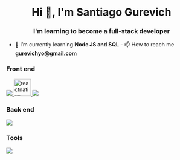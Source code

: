 <h1 align="center">Hi 👋, I'm Santiago Gurevich</h1>
<h3 align="center">I'm learning to become a full-stack developer</h3>

- 🌱 I’m currently learning **Node JS and SQL** - 📫 How to reach me
**gurevichyo@gmail.com**


<p align="left"></p>

<h3 align="left">Front end</h3>
 <p align="left">
  <a href="https://skillicons.dev">
    <img src="https://skillicons.dev/icons?i=html,css,bootstrap,tailwind,styledcomponents,materialui,js,ts,react" />
  </a>
   <a href="https://reactnative.dev/" target="_blank" rel="noreferrer">
    <img
      src="https://reactnative.dev/img/header_logo.svg"
      alt="reactnative"
      width="45"
      height="45"
    />
  </a>
  <img src="https://skillicons.dev/icons?i=redux" />
</p>

<h3 align="left">Back end</h3>

<p align="left">
  <a href="https://skillicons.dev">
    <img src="https://skillicons.dev/icons?i=python,firebase" />
  </a>
</p>

<h3 align="left">Tools</h3>
<p align="left">
 <a href="https://skillicons.dev">
    <img src="https://skillicons.dev/icons?i=git,github,figma,vscode " />
  </a>
</p>



